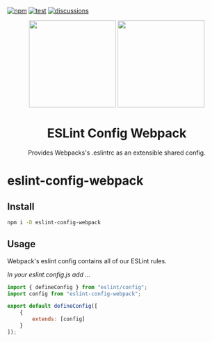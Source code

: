 [![npm][npm]][npm-url]
[![test][test]][test-url]
[![discussions](https://img.shields.io/github/discussions/webpack/webpack)](https://github.com/webpack/webpack/discussions)

<div align="center">
  <!-- replace with accurate logo e.g from https://worldvectorlogo.com/ -->
  <img width="200" height="200"
    src="https://cdn.worldvectorlogo.com/logos/eslint.svg">
  <a href="https://github.com/webpack/webpack">
    <img width="200" height="200" src="https://webpack.js.org/assets/icon-square-big.svg">
  </a>
  <h1>ESLint Config Webpack</h1>
  <p>Provides Webpacks's .eslintrc as an extensible shared config.<p>
</div>

# eslint-config-webpack

## Install

```bash
npm i -D eslint-config-webpack
```

## Usage

Webpack's eslint config contains all of our ESLint rules.

_In your eslint.config.js add ..._

```js
import { defineConfig } from "eslint/config";
import config from "eslint-config-webpack";

export default defineConfig([
	{
		extends: [config]
	}
]);
```

[npm]: https://img.shields.io/npm/v/eslint-config-webpack.svg
[npm-url]: https://npmjs.com/package/eslint-config-webpack
[test]: https://github.com/webpack-contrib/eslint-config-webpack/actions/workflows/test.yml/badge.svg
[test-url]: https://github.com/webpack-contrib/eslint-config-webpack/actions/workflows/test.yml
